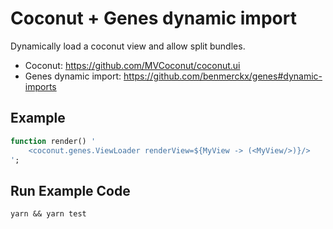 # Coconut + Genes dynamic import

Dynamically load a coconut view and allow split bundles.

- Coconut: https://github.com/MVCoconut/coconut.ui
- Genes dynamic import: https://github.com/benmerckx/genes#dynamic-imports


## Example 

```haxe
function render() '
	<coconut.genes.ViewLoader renderView=${MyView -> (<MyView/>)}/>
';
```

## Run Example Code

`yarn && yarn test`